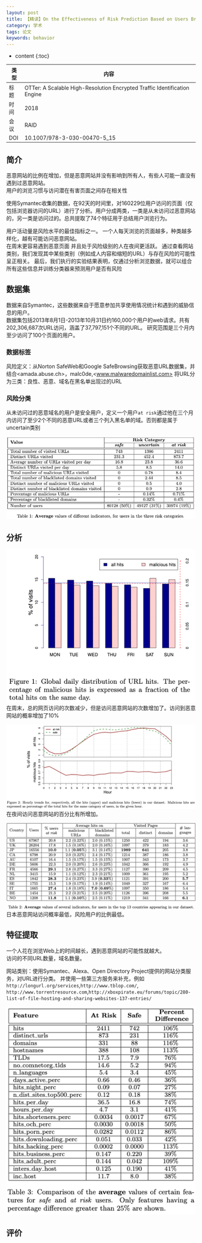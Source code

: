 ```yaml
---
layout: post
title: 【精读】On the Effectiveness of Risk Prediction Based on Users Browsing Behavior
category: 学术
tags: 论文
keywords: behavior
---
```

* content
{:toc}

类型  |内容  
-- |--  
标题 | OTTer: A Scalable High-Resolution Encrypted Traffic Identification Engine
时间 | 2018
会议 | RAID
DOI | 10.1007/978-3-030-00470-5_15

## 简介

恶意网站的比例在增加，但是恶意网站并没有影响到所有人，有些人可能一直没有遇到过恶意网站。  
用户的浏览习惯与访问潜在有害页面之间存在相关性

使用Symantec收集的数据，在92天的时间里，对160229位用户访问的页面（仅包括浏览器访问的URL）进行了分析。用户分成两类，一类是从未访问过恶意网站的，另一类是访问过的。总共提取了74个特征用于总结用户浏览行为。

用户活动量是风险水平的最佳指标之一。 一个人每天浏览的页面越多，种类越多样化，越有可能访问恶意网站。   
在周末更容易遇到恶意页面
并且处于风险级别的人在夜间更活跃。 通过查看网站类别，我们发现其中某些类别（例如成人内容和缩短的URL）与存在风险的可能性呈正相关。 最后，我们执行的实验结果表明，仅通过分析浏览数据，就可以组合所有这些信息并训练分类器来预测用户是否有风险


## 数据集

数据来自Symantec，这些数据来自于愿意参加共享使用情况统计和遇到的威胁信息的用户。  
数据集包括2013年8月1日-2013年10月31日约160,000个用户的web请求。共有202,306,687次URL访问，涵盖了37,797,151个不同的URL。
研究范围是三个月内至少访问了100个页面的用户。  

### 数据标签

风险定义：从Norton SafeWeb和Google SafeBrowsing获取恶意URL数据集，并结合<amada.abuse.ch>，malc0de,<www.malwaredomainlist.com>
将URL分为三类：良性、恶意、域名在黑名单出现过的URL
### 风险分类
从未访问过的恶意域名的用户是安全用户，定义一个用户`at risk`通过他在三个月内访问了至少2个不同的恶意URL或者三个列入黑名单的域。否则都是属于uncertain类别


![](/assets/img/academic/risk_predict/T1.png)


## 分析

![](/assets/img/academic/risk_predict/F1.png)
在周末，总的网页访问的次数减少，但是访问恶意网站的次数增加了。访问到恶意网站的概率增加了10%

![](/assets/img/academic/risk_predict/F2.png)
在夜间访问恶意网站的百分比有所增加。

![](/assets/img/academic/risk_predict/T2.png)
日本恶意网站访问概率最低，风险用户的比例最低。

## 特征提取

一个人花在浏览Web上的时间越长，遇到恶意网站的可能性就越大。  
访问的不同URL数量，域名数量。  


网站类别：使用Symantec、Alexa、Open Directory Project提供的网站分类服务，对URL进行分类。
并使用一些第三方服务来补充，例如`http://longurl.org/services`,`http://www.tblop.com/`,` http://www.torrentresource.com`,`http://xboxpirate.eu/forums/topic/280-list-of-file-hosting-and-sharing-websites-137-entries/`

![](/assets/img/academic/risk_predict/T3.png)

## 评价


